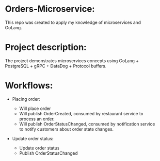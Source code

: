 # Orders-Microservice:
This repo was created to apply my knowledge of microservices and GoLang.

# Project description:
The project demonstrates microservices concepts using GoLang + PostgreSQL + gRPC + DataDog + Protocol buffers. 



# Workflows:
- Placing order:
  - Will place order 
  - Will publish OrderCreated, consumed by restaurant service to process an order.
  - Will publish OrderStatusChanged, consumed by notification service to notify customers about order state changes.

- Update order status:
  - Update order status
  - Publish OrderStatusChanged   


